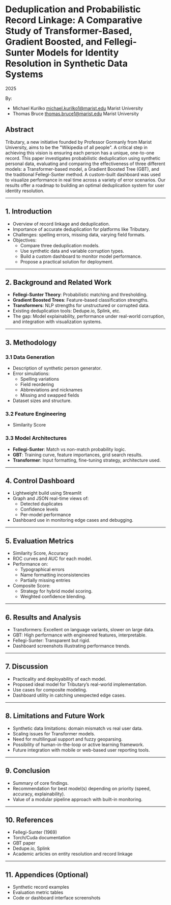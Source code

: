 # Deduplication and Probabilistic Record Linkage: A Comparative Study of Transformer-Based, Gradient Boosted, and Fellegi-Sunter Models for Identity Resolution in Synthetic Data Systems

2025

By:

- Michael Kurilko <michael.kurilko1@marist.edu> Marist University
- Thomas Bruce <thomas.bruce1@marist.edu> Marist University

## Abstract

Tributary, a new initiative founded by Professor Gormanly from Marist University, aims to be the "Wikipedia of all people". A critical step in achieving this vision is ensuring each person has a unique, one-to-one record. This paper investigates probabilistic deduplication using synthetic personal data, evaluating and comparing the effectiveness of three different models: a Transformer-based model, a Gradient Boosted Tree (GBT), and the traditional Fellegi-Sunter method. A custom-built dashboard was used to visualize performance in real time across a variety of error scenarios. Our results offer a roadmap to building an optimal deduplication system for user identity resolution.

---

## 1. Introduction

- Overview of record linkage and deduplication.
- Importance of accurate deduplication for platforms like Tributary.
- Challenges: spelling errors, missing data, varying field formats.
- Objectives:
  - Compare three deduplication models.
  - Use synthetic data and variable corruption types.
  - Build a custom dashboard to monitor model performance.
  - Propose a practical solution for deployment.

---

## 2. Background and Related Work

- **Fellegi-Sunter Theory**: Probabilistic matching and thresholding.
- **Gradient Boosted Trees**: Feature-based classification strengths.
- **Transformers**: NLP strengths for unstructured or corrupted data.
- Existing deduplication tools: Dedupe.io, Splink, etc.
- The gap: Model explainability, performance under real-world corruption, and integration with visualization systems.

---

## 3. Methodology

### 3.1 Data Generation

- Description of synthetic person generator.
- Error simulations:
  - Spelling variations
  - Field reordering
  - Abbreviations and nicknames
  - Missing and swapped fields
- Dataset sizes and structure.

### 3.2 Feature Engineering

- Similarity Score

### 3.3 Model Architectures

- **Fellegi-Sunter**: Match vs non-match probability logic.
- **GBT**: Training curve, feature importances, grid search results.
- **Transformer**: Input formatting, fine-tuning strategy, architecture used.

---

## 4. Control Dashboard

- Lightweight build using Streamlit
- Graph and JSON real-time views of:
  - Detected duplicates
  - Confidence levels
  - Per-model performance
- Dashboard use in monitoring edge cases and debugging.

---

## 5. Evaluation Metrics

- Similarity Score, Accuracy
- ROC curves and AUC for each model.
- Performance on:
  - Typographical errors
  - Name formatting inconsistencies
  - Partially missing entries
- Composite Score:
  - Strategy for hybrid model scoring.
  - Weighted confidence blending.

---

## 6. Results and Analysis

- Transformers: Excellent on language variants, slower on large data.
- GBT: High performance with engineered features, interpretable.
- Fellegi-Sunter: Transparent but rigid.
- Dashboard screenshots illustrating performance trends.

---

## 7. Discussion

- Practicality and deployability of each model.
- Proposed ideal model for Tributary’s real-world implementation.
- Use cases for composite modeling.
- Dashboard utility in catching unexpected edge cases.

---

## 8. Limitations and Future Work

- Synthetic data limitations: domain mismatch vs real user data.
- Scaling issues for Transformer models.
- Need for multilingual support and fuzzy geoparsing.
- Possibility of human-in-the-loop or active learning framework.
- Future integration with mobile or web-based user reporting tools.

---

## 9. Conclusion

- Summary of core findings.
- Recommendation for best model(s) depending on priority (speed, accuracy, explainability).
- Value of a modular pipeline approach with built-in monitoring.

---

## 10. References

- Fellegi-Sunter (1969)
- Torch/Cuda documentation
- GBT paper
- Dedupe.io, Splink
- Academic articles on entity resolution and record linkage

---

## 11. Appendices (Optional)

- Synthetic record examples
- Evaluation metric tables
- Code or dashboard interface screenshots

